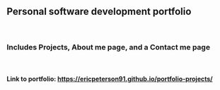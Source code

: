 ## Personal software development portfolio

<br />

### Includes Projects, About me page, and a Contact me page

<br/>

#### Link to portfolio: https://ericpeterson91.github.io/portfolio-projects/
